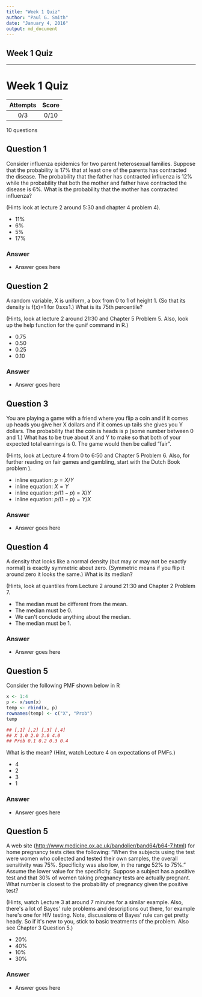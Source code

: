 ```yaml
---
title: "Week 1 Quiz"
author: "Paul G. Smith"
date: "January 4, 2016"
output: md_document
---
```


## Week 1 Quiz
------------

Week 1 Quiz
===========  

|Attempts|Score|  
|:------:|:---:|  
|   0/3  | 0/10|  

10 questions

Question 1 
----------
Consider influenza epidemics for two parent heterosexual families. Suppose that the probability is 17% that at least one of the parents has contracted the disease. The probability that the father has contracted influenza is 12% while the probability that both the mother and father have contracted the disease is 6%. What is the probability that the mother has contracted influenza? 

(Hints look at lecture 2 around 5:30 and chapter 4 problem 4).

- 11%
- 6%
- 5%
- 17%

### Answer
- Answer goes here

Question 2 
----------
A random variable, X is uniform, a box from 0 to 1 of height 1. (So that its density is f(x)=1 for 0≤x≤1.) What is its 75th percentile? 

(Hints, look at lecture 2 around 21:30 and Chapter 5 Problem 5. Also, look up the help function for the qunif command in R.)

- 0.75
- 0.50
- 0.25
- 0.10

### Answer
- Answer goes here

Question 3 
----------
You are playing a game with a friend where you flip a coin and if it comes up heads you give her X dollars and if it comes up tails she gives you Y dollars. The probability that the coin is heads is p (some number between 0 and 1.) What has to be true about X and Y to make so that both of your expected total earnings is 0. The game would then be called “fair”. 

(Hints, look at Lecture 4 from 0 to 6:50 and Chapter 5 Problem 6. Also, for further reading on fair games and gambling, start with the Dutch Book problem ).

- inline equation: $p = X/Y$
- inline equation: $X = Y$
- inline equation: $p/(1−p) = X/Y$
- inline equation: $p/(1−p) = Y/X$

### Answer
- Answer goes here

Question 4 
----------
A density that looks like a normal density (but may or may not be exactly normal) is exactly symmetric about zero. (Symmetric means if you flip it around zero it looks the same.) What is its median? 

(Hints, look at quantiles from Lecture 2 around 21:30 and Chapter 2 Problem 7.

- The median must be different from the mean.
- The median must be 0.
- We can't conclude anything about the median.
- The median must be 1.

### Answer
- Answer goes here

Question 5 
----------
Consider the following PMF shown below in R
```r
x <- 1:4
p <- x/sum(x)
temp <- rbind(x, p)
rownames(temp) <- c("X", "Prob")
temp
```
```r
## [,1] [,2] [,3] [,4]
## X 1.0 2.0 3.0 4.0
## Prob 0.1 0.2 0.3 0.4
```

What is the mean? (Hint, watch Lecture 4 on expectations of PMFs.)

- 4
- 2
- 3
- 1

### Answer
- Answer goes here

Question 5 
----------
A web site (http://www.medicine.ox.ac.uk/bandolier/band64/b64-7.html) for home pregnancy tests cites the following: “When the subjects using the test were women who collected and tested their own samples, the overall sensitivity was 75%. Specificity was also low, in the range 52% to 75%.” Assume the lower value for the specificity. Suppose a subject has a positive test and that 30% of women taking pregnancy tests are actually pregnant. What number is closest to the probability of pregnancy given the positive test?

(Hints, watch Lecture 3 at around 7 minutes for a similar example. Also, there's a lot of Bayes' rule problems and descriptions out there, for example here's one for HIV testing. Note, discussions of Bayes' rule can get pretty heady. So if it's new to you, stick to basic treatments of the problem. Also see Chapter 3 Question 5.)

- 20%
- 40%
- 10%
- 30%

### Answer
- Answer goes here

